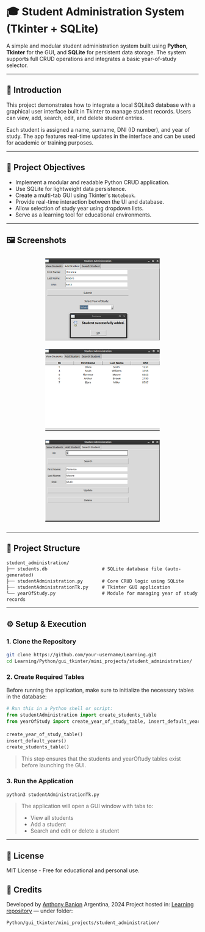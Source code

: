 # 🎓 Student Administration System (Tkinter + SQLite)

A simple and modular student administration system built using **Python**, **Tkinter** for the GUI, and **SQLite** for persistent data storage. The system supports full CRUD operations and integrates a basic year-of-study selector.

---

## 📖 Introduction

This project demonstrates how to integrate a local SQLite3 database with a graphical user interface built in Tkinter to manage student records. Users can view, add, search, edit, and delete student entries.

Each student is assigned a name, surname, DNI (ID number), and year of study. The app features real-time updates in the interface and can be used for academic or training purposes.

---

## 🎯 Project Objectives

- Implement a modular and readable Python CRUD application.
- Use SQLite for lightweight data persistence.
- Create a multi-tab GUI using Tkinter's `Notebook`.
- Provide real-time interaction between the UI and database.
- Allow selection of study year using dropdown lists.
- Serve as a learning tool for educational environments.

---

## 🖼️ Screenshots

<div align="center">

<img src="../../assets/images/student_administration/add_student.png" width="300" style="margin: 10px; display:inline-block;"/>
<img src="../../assets/images/student_administration/view_students.png" width="300" style="margin: 10px; display:inline-block;"/>
<img src="../../assets/images/student_administration/search_student.png" width="300" style="margin: 10px; display:inline-block;"/>

</div>

---

## 📁 Project Structure

```text
student_administration/
├── students.db                    # SQLite database file (auto-generated)
├── studentAdministration.py       # Core CRUD logic using SQLite
├── studentAdministrationTk.py     # Tkinter GUI application
└── yearOfStudy.py                 # Module for managing year of study records
```

---

## ⚙️ Setup & Execution

### 1. **Clone the Repository**

```bash
git clone https://github.com/your-username/Learning.git
cd Learning/Python/gui_tkinter/mini_projects/student_administration/
```

### 2. Create Required Tables

Before running the application, make sure to initialize the necessary tables in the database:

```python
# Run this in a Python shell or script:
from studentAdministration import create_students_table
from yearOfStudy import create_year_of_study_table, insert_default_years

create_year_of_study_table()
insert_default_years()
create_students_table()

```

> This step ensures that the students and yearOftudy tables exist before launching the GUI.

### 3. Run the Application

```bash
python3 studentAdministrationTk.py
```

> The application will open a GUI window with tabs to:
>
> - View all students
> - Add a student
> - Search and edit or delete a student

---

## 📜 License

MIT License - Free for educational and personal use.

## 👏 Credits

Developed by [Anthony Banion](https://github.com/anthonybanion)
Argentina, 2024
Project hosted in: [Learning repository](https://github.com/anthonybanion/Learning) — under folder:

```bash
Python/gui_tkinter/mini_projects/student_administration/
```

